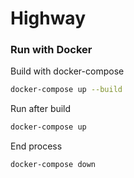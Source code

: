 # Highway

### Run with Docker

Build with docker-compose

```bash
docker-compose up --build
``` 

Run after build

```bash
docker-compose up
```

End process

```bash
docker-compose down
```